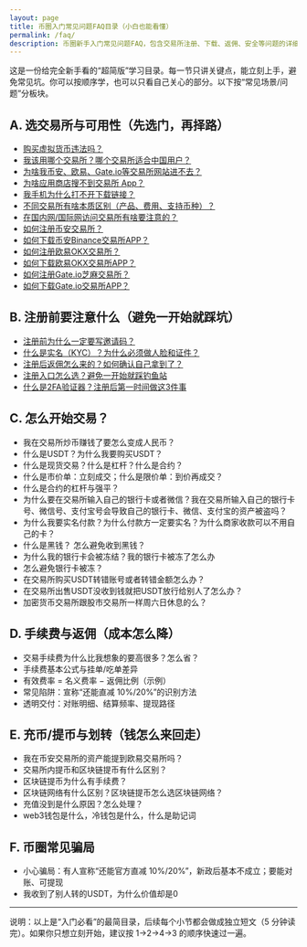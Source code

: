 ```yaml
---
layout: page
title: 币圈入门常见问题FAQ目录（小白也能看懂）
permalink: /faq/
description: 币圈新手入门常见问题FAQ，包含交易所注册、下载、返佣、安全等问题的详细解答，帮助新手快速入门加密货币交易。
---
```


这是一份给完全新手看的“超简版”学习目录。每一节只讲关键点，能立刻上手，避免常见坑。你可以按顺序学，也可以只看自己关心的部分。以下按“常见场景/问题”分板块。

## A. 选交易所与可用性（先选门，再择路）
- [购买虚拟货币违法吗？](/cryptocurrency-legal-status-china/)
- [我该用哪个交易所？哪个交易所适合中国用户？](/how-to-choose-crypto-exchange/)
- [为啥我币安、欧易、Gate.io等交易所网站进不去？](/crypto-exchange-access-issues/)
- [为啥应用商店搜不到交易所 App？](/app-store-crypto-apps-issue/)
- [我手机为什么打不开下载链接？](/mobile-access-issues/)
- [不同交易所有啥本质区别（产品、费用、支持币种）？](/crypto-exchange-differences/)
- [在国内网/国际网访问交易所有啥要注意的？](/network-access-considerations/)
- [如何注册币安交易所？](/how-to-register-binance/)
- [如何下载币安Binance交易所APP？](/how-to-download-binance/)
- [如何注册欧易OKX交易所？](/how-to-register-okx/)
- [如何下载欧易OKX交易所APP？](/how-to-download-okx/)
- [如何注册Gate.io芝麻交易所？](/how-to-register-gateio/)
- [如何下载Gate.io交易所APP？](/how-to-download-gateio/)



## B. 注册前要注意什么（避免一开始就踩坑）
- [注册前为什么一定要写邀请码？](/why-invite-code/)
- [什么是实名（KYC）？为什么必须做人脸和证件？](/what-is-kyc/)
- [注册后返佣怎么来的？如何确认自己拿到了？](/how-rebate-works/)
- [注册入口怎么选？避免一开始就踩钓鱼站](/before-register-safety/)
- [什么是2FA验证器？注册后第一时间做这3件事](/what-is-2fa/)




## C. 怎么开始交易？
- 我在交易所炒币赚钱了要怎么变成人民币？
- 什么是USDT？为什么我要购买USDT？
- 什么是现货交易？什么是杠杆？什么是合约？
- 什么是市价单：立刻成交；什么是限价单：到价再成交？
- 什么是合约的杠杆与强平？
- 为什么要在交易所输入自己的银行卡或者微信？我在交易所输入自己的银行卡号、微信号、支付宝号会导致自己的银行卡、微信、支付宝的资产被盗吗？
- 为什么我要实名付款？为什么付款方一定要实名？为什么商家收款可以不用自己的卡？
- 什么是黑钱？ 怎么避免收到黑钱？
- 为什么我的银行卡会被冻结？我的银行卡被冻了怎么办
- 怎么避免银行卡被冻？
- 在交易所购买USDT转错账号或者转错金额怎么办？
- 在交易所出售USDT没收到钱就把USDT放行给别人了怎么办？
- 加密货币交易所跟股市交易所一样周六日休息的么？


## D. 手续费与返佣（成本怎么降）
- 交易手续费为什么比我想象的要高很多？怎么省？
- 手续费基本公式与挂单/吃单差异
- 有效费率 = 名义费率 − 返佣比例（示例）
- 常见陷阱：宣称“还能直减 10%/20%”的识别方法
- 透明交付：对账明细、结算频率、提现路径

## E. 充币/提币与划转（钱怎么来回走）
- 我在币安交易所的资产能提到欧易交易所吗？
- 交易所内提币和区块链提币有什么区别？
- 区块链提币为什么有手续费？
- 区块链网络有什么区别？区块链提币怎么选区块链网络？
- 充值没到是什么原因？怎么处理？
- web3钱包是什么，冷钱包是什么，什么是助记词


## F. 币圈常见骗局
- 小心骗局：有人宣称“还能官方直减 10%/20%”，新政后基本不成立；要能对账、可提现
- 我收到了别人转的USDT，为什么价值却是0


---

说明：以上是“入门必看”的最简目录，后续每个小节都会做成独立短文（5 分钟读完）。如果你只想立刻开始，建议按 1→2→4→3 的顺序快速过一遍。



